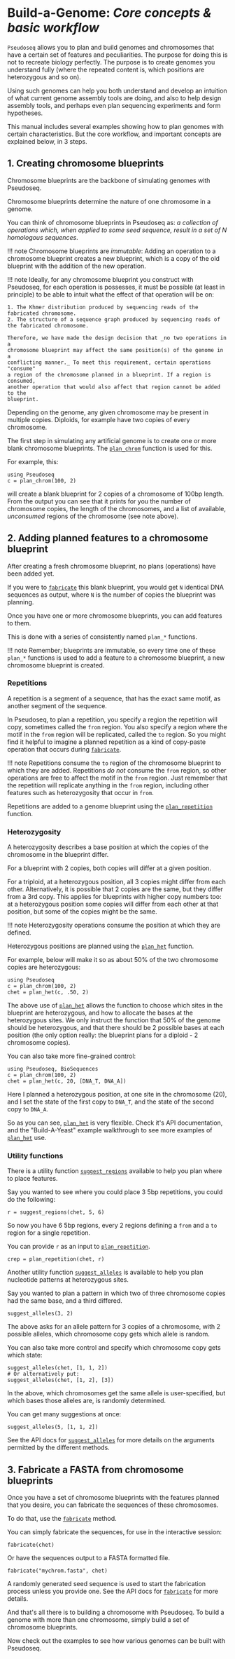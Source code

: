 # Build-a-Genome: _Core concepts & basic workflow_

`Pseudoseq` allows you to plan and build genomes and chromosomes that have
a certain set of features and peculiarities. The purpose for doing this is
not to recreate biology perfectly. The purpose is to create genomes you understand
fully (where the repeated content is, which positions are heterozygous and so on).

Using such genomes can help you both understand and develop an intuition of what
current genome assembly tools are doing, and also to help design assembly
tools, and perhaps even plan sequencing experiments and form hypotheses.

This manual includes several examples showing how to plan genomes with certain
characteristics. But the core workflow, and important concepts are explained below,
in 3 steps.


## 1. Creating chromosome blueprints

Chromosome blueprints are the backbone of simulating genomes with Pseudoseq.

Chromosome blueprints determine the nature of one chromosome in a genome.

You can think of chromosome blueprints in Pseudoseq as: _a collection of
operations which, when applied to some seed sequence, result in a set of N
homologous sequences_.

!!! note
    Chromosome blueprints are _immutable_: Adding an operation to a chromosome
    blueprint creates a new blueprint, which is a copy of the old blueprint with
    the addition of the new operation.

!!! note
    Ideally, for any chromosome blueprint you construct with Pseudoseq, for each
    operation is possesses, it must be possible (at least in principle) to be able to
    intuit what the effect of that operation will be on:
    
    1. The Khmer distribution produced by sequencing reads of the fabricated chromosome.
    2. The structure of a sequence graph produced by sequencing reads of the fabricated chromosome.
    
    Therefore, we have made the design decision that _no two operations in a
    chromosome blueprint may affect the same position(s) of the genome in a
    conflicting manner._ To meet this requirement, certain operations "consume"
    a region of the chromosome planned in a blueprint. If a region is consumed,
    another operation that would also affect that region cannot be added to the
    blueprint.

Depending on the genome, any given chromosome may be present in multiple copies.
Diploids, for example have two copies of every chromosome.

The first step in simulating any artificial genome is to create one or more
blank chromosome blueprints. The [`plan_chrom`](@ref) function is used for this.

For example, this:

```@repl
using Pseudoseq
c = plan_chrom(100, 2)
```

will create a blank blueprint for 2 copies of a chromosome of 100bp length.
From the output you can see that it prints for you the number of chromosome copies,
the length of the chromosomes, and a list of available, _unconsumed_ regions of
the chromosome (see note above).

## 2. Adding planned features to a chromosome blueprint

After creating a fresh chromosome blueprint, no plans (operations) have been
added yet.

If you were to [`fabricate`](@ref) this blank blueprint, you would get `N`
identical DNA sequences as output, where `N` is the number of copies the
blueprint was planning.

Once you have one or more chromosome blueprints, you can add features to them.

This is done with a series of consistently named `plan_*` functions.

!!! note
    Remember; blueprints are immutable, so every time one of these `plan_*`
    functions is used to add a feature to a chromosome blueprint, a new chromosome
    blueprint is created.

### Repetitions

A repetition is a segment of a sequence, that has the exact same motif, as 
another segment of the sequence.

In Pseudoseq, to plan a repetition, you specify a region the repetition will copy,
sometimes called the `from` region. You also specify a region where the motif in
the `from` region will be replicated, called the `to` region.
So you might find it helpful to imagine a planned repetition as a kind of
copy-paste operation that occurs during [`fabricate`](@ref).

!!! note
    Repetitions consume the `to` region of the chromosome blueprint to which they
    are added.
    Repetitions _do not_ consume the `from` region, so other operations are free
    to affect the motif in the `from` region.
    Just remember that the repetition will replicate anything in the `from` region,
    including other features such as heterozygosity that occur in `from`.

Repetitions are added to a genome blueprint using the [`plan_repetition`](@ref) function.

### Heterozygosity

A heterozygosity describes a base position at which the copies of the chromosome
in the blueprint differ.

For a blueprint with 2 copies, both copies will differ at a given position.

For a triploid, at a heterozygous position, all 3 copies might differ from each
other. Alternatively, it is possible that 2 copies are the same, but they differ
from a 3rd copy. This applies for blueprints with higher copy numbers too: at
a heterozygous position some copies will differ from each other at that position,
but some of the copies might be the same.

!!! note
    Heterozygosity operations consume the position at which they are defined.

Heterozygous positions are planned using the [`plan_het`](@ref) function.

For example, below will make it so as about 50% of the two chromosome copies 
are heterozygous:

```@repl
using Pseudoseq
c = plan_chrom(100, 2)
chet = plan_het(c, .50, 2)
```

The above use of [`plan_het`](@ref) allows the function to choose which sites in the
blueprint are heterozygous, and how to allocate the bases at the heterozygous
sites. We only instruct the function that 50% of the genome should be heterozygous,
and that there should be 2 possible bases at each position (the only option really:
the blueprint plans for a diploid - 2 chromosome copies).

You can also take more fine-grained control:

```@repl het
using Pseudoseq, BioSequences
c = plan_chrom(100, 2)
chet = plan_het(c, 20, [DNA_T, DNA_A])
```

Here I planned a heterozygous position, at one site in the chromosome (20), and
I set the state of the first copy to `DNA_T`, and the state of the second copy to
`DNA_A`.

So as you can see, [`plan_het`](@ref) is very flexible. Check it's API documentation,
and the "Build-A-Yeast" example walkthrough to see more examples of [`plan_het`](@ref)
use.

### Utility functions

There is a utility function [`suggest_regions`](@ref) available to help you plan
where to place features.

Say you wanted to see where you could place 3 5bp repetitions, you
could do the following:

```@repl het
r = suggest_regions(chet, 5, 6)
```

So now you have 6 5bp regions, every 2 regions defining a `from` and a `to` region
for a single repetition. 

You can provide `r` as an input to [`plan_repetition`](@ref).

```@repl het
crep = plan_repetition(chet, r)
```

Another utility function [`suggest_alleles`](@ref) is available to help you plan
nucleotide patterns at heterozygous sites.

Say you wanted to plan a pattern in which two of three chromosome copies had the
same base, and a third differed.

```@repl het
suggest_alleles(3, 2)
```

The above asks for an allele pattern for 3 copies of a chromosome, with 2 possible
alleles, which chromosome copy gets which allele is random.

You can also take more control and specify which chromosome copy gets which state:

```@repl het
suggest_alleles(chet, [1, 1, 2])
# Or alternatively put:
suggest_alleles(chet, [1, 2], [3])
```

In the above, which chromosomes get the same allele is user-specified, but which
bases those alleles are, is randomly determined.

You can get many suggestions at once:

```@repl het
suggest_alleles(5, [1, 1, 2])
```

See the API docs for [`suggest_alleles`](@ref) for more details on the arguments
permitted by the different methods. 

## 3. Fabricate a FASTA from chromosome blueprints

Once you have a set of chromosome blueprints with the features planned that you
desire, you can fabricate the sequences of these chromosomes.

To do that, use the [`fabricate`](@ref) method.

You can simply fabricate the sequences, for use in the interactive session:

```@repl het
fabricate(chet)
```

Or have the sequences output to a FASTA formatted file.

```@repl het
fabricate("mychrom.fasta", chet)
```

A randomly generated seed sequence is used to start the fabrication process
unless you provide one. See the API docs for [`fabricate`](@ref) for more details.

And that's all there is to building a chromosome with Pseudoseq.
To build a genome with more than one chromosome, simply build a set of chromosome
blueprints.

Now check out the examples to see how various genomes can be built with Pseudoseq.
